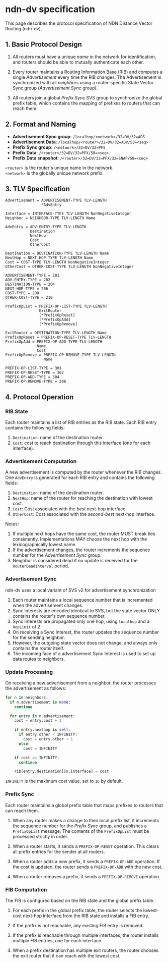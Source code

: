 # ndn-dv specification

This page describes the protocol specification of NDN Distance Vector Routing (ndn-dv).

## 1. Basic Protocol Design

1. All routers must have a unique *name* in the network for identification,
   and routers should be able to mutually authenticate each other.

1. Every router maintains a Routing Information Base (RIB) and
   computes a single *Advertisement* every time the RIB changes.
   The Advertisement is synchronized with all *neighbors* using a
   router-specific State Vector Sync group (*Advertisement Sync* group).

1. All routers join a global *Prefix Sync* SVS group to synchronize the
   global prefix table, which contains the mapping of prefixes to
   routers that can reach them.

## 2. Format and Naming

- **Advertisement Sync group**: `/localhop/<network>/32=DV/32=ADS`
- **Advertisement Data**: `/localhop/<router>/32=DV/32=ADV/58=<seq>`
- **Prefix Sync group**: `/<network>/32=DV/32=PFS`
- **Prefix Data**: `/<router>/32=DV/32=PFX/58=<seq>`
- **Prefix Data snapshot**: `/<router>/32=DV/32=PFX/32=SNAP/58=<seq>`

`<router>` is the router's unique name in the network.\
`<network>` is the globally unique network prefix.

## 3. TLV Specification

```abnf
Advertisement = ADVERTISEMENT-TYPE TLV-LENGTH
                *AdvEntry

Interface = INTERFACE-TYPE TLV-LENGTH NonNegativeInteger
Neighbor = NEIGHBOR-TYPE TLV-LENGTH Name

AdvEntry = ADV-ENTRY-TYPE TLV-LENGTH
           Destination
           NextHop
           Cost
           OtherCost

Destination = DESTINATION-TYPE TLV-LENGTH Name
NextHop = NEXT-HOP-TYPE TLV-LENGTH Name
Cost = COST-TYPE TLV-LENGTH NonNegativeInteger
OtherCost = OTHER-COST-TYPE TLV-LENGTH NonNegativeInteger

ADVERTISEMENT-TYPE = 201
ADV-ENTRY-TYPE = 202
DESTINATION-TYPE = 204
NEXT-HOP-TYPE = 206
COST-TYPE = 208
OTHER-COST-TYPE = 210
```

```abnf
PrefixOpList = PREFIX-OP-LIST-TYPE TLV-LENGTH
               ExitRouter
               [*PrefixOpReset]
               [*PrefixOpAdd]
               [*PrefixOpRemove]

ExitRouter = DESTINATION-TYPE TLV-LENGTH Name
PrefixOpReset = PREFIX-OP-RESET-TYPE TLV-LENGTH
PrefixOpAdd = PREFIX-OP-ADD-TYPE TLV-LENGTH
              Name
              Cost
PrefixOpRemove = PREFIX-OP-REMOVE-TYPE TLV-LENGTH
                 Name

PREFIX-OP-LIST-TYPE = 301
PREFIX-OP-RESET-TYPE = 302
PREFIX-OP-ADD-TYPE = 304
PREFIX-OP-REMOVE-TYPE = 306
```

## 4. Protocol Operation

### RIB State

Each router maintains a list of RIB entries as the RIB state. Each RIB entry
contains the following fields:

1. `Destination`: name of the destination router.
1. `Cost`: cost to reach destination through this interface (one for each interface).

### Advertisement Computation

A new advertisement is computed by the router whenever the RIB changes.
One `AdvEntry` is generated for each RIB entry and contains the following fields:

1. `Destination`: name of the destination router.
1. `NextHop`: name of the router for reaching the destination with lowest cost.
1. `Cost`: Cost associated with the *best* next-hop interface.
1. `OtherCost`: Cost associated with the *second-best* next-hop interface.

Notes:

1. If multiple next hops have the same cost, the router MUST break ties consistently. Implementations MAY choose the next hop with the lexicographically lowest name.
1. If the advertisement changes, the router increments the sequence number for the *Advertisement Sync* group.
1. Neighbor is considered dead if no update is received for the `RouterDeadInterval` period.

### Advertisement Sync

ndn-dv uses a local variant of SVS v2 for advertisement synchronization

1. Each router maintains a local sequence number that is incremented when the advertisement changes.
1. Sync Interests are encoded identical to SVS, but the state vector ONLY contains the router's own sequence number.
1. Sync Interests are propagated only one hop, using `localhop` and a `HopLimit` of 2.
1. On receiving a Sync Interest, the router updates the sequence number for the sending neighbor.
1. However, the outgoing state vector does not change, and always only contains the router itself.
1. The incoming face of a advertisement Sync Interest is used to set up data routes to neighbors.

### Update Processing

On receiving a new advertisement from a neighbor, the router processes the advertisement as follows:

```python
for n in neighbors:
  if n.advertisement is None:
    continue

  for entry in n.advertisement:
    cost = entry.cost + 1

    if entry.nexthop is self:
      if entry.other < INFINITY:
        cost = entry.other + 1
      else:
        cost = INFINITY

    if cost >= INFINITY:
      continue

    rib[entry.destination][n.interface] = cost
```

`INFINITY` is the maximum cost value, set to `16` by default.

### Prefix Sync

Each router maintains a global prefix table that maps prefixes to routers that can reach them.

1. When any router makes a change to their local prefix list, it increments the
   sequence number for the *Prefix Sync* group, and publishes a `PrefixOpList`
   message. The contents of the `PrefixOpList` must be processed strictly in order.

1. When a router starts, it sends a `PREFIX-OP-RESET` operation.
   This clears all prefix entries for the sender at all routers.

1. When a router adds a new prefix, it sends a `PREFIX-OP-ADD` operation.
   If the cost is updated, the router sends a `PREFIX-OP-ADD` with the new cost.

1. When a router removes a prefix, it sends a `PREFIX-OP-REMOVE` operation.

### FIB Computation

The FIB is configured based on the RIB state and the global prefix table.

1. For each prefix in the global prefix table, the router selects the lowest-cost
   next-hop interface from the RIB state and installs a FIB entry.

1. If the prefix is not reachable, any existing FIB entry is removed.

1. If the prefix is reachable through multiple interfaces, the router installs
   multiple FIB entries, one for each interface.

1. When a prefix destination has multiple exit routers, the router chooses the exit
   router that it can reach with the lowest cost.
